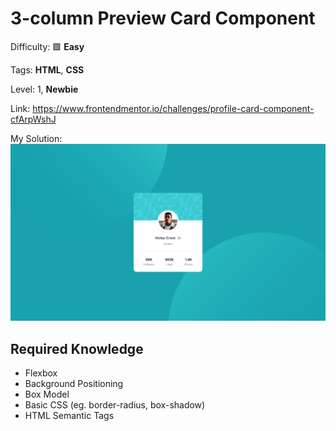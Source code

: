 # 3-column Preview Card Component

Difficulty: 🟩 **Easy**

Tags: **HTML**, **CSS**

Level: 1, **Newbie**

Link: https://www.frontendmentor.io/challenges/profile-card-component-cfArpWshJ

My Solution:
![My Solution](preview.png)

## Required Knowledge
- Flexbox
- Background Positioning
- Box Model
- Basic CSS (eg. border-radius, box-shadow)
- HTML Semantic Tags
